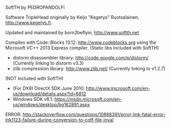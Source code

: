 SoftTH by PEDROPANDOLFI

Software TripleHead originally by Keijo "Kegetys" Ruotsalainen, http://www.kegetys.fi.

Updated and maintained by born2beflyin, http://www.softth.net

Compiles with Code::Blocks 13.12: http://www.codeblocks.org using the Microsoft VC++ 2013 Express compiler.
(Static libs included with SoftTH)
- distorm disassembler library: http://code.google.com/p/distorm/ (Currently linking to distorm v3.3)
- zlib compression library: http://www.zlib.net/ (Currently linking to v1.2.7)

(NOT included with SoftTH)
- (For DX9) DirectX SDK June 2010: http://www.microsoft.com/en-us/download/details.aspx?id=6812
- Windows SDK v8.1: https://msdn.microsoft.com/en-us/windows/desktop/bg162891.aspx

ERROR: http://stackoverflow.com/questions/10888391/error-link-fatal-error-lnk1123-failure-during-conversion-to-coff-file-inval
